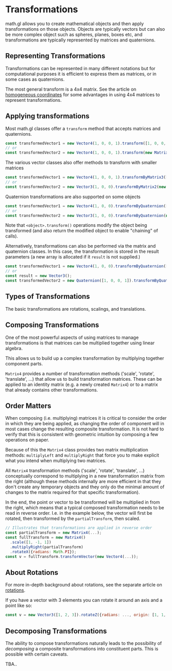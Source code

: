 # Transformations

math.gl allows you to create mathematical objects and then apply transformations on those objects. Objects are typically vectors but can also be more complex object such as spheres, planes, boxes etc, and transformations are typically represented by matrices and quaternions.

## Representing Transformations

Transformations can be represented in many different notations but for computational purposes it is efficient to express them as matrices, or in some cases as quaternions.

The most general transform is a 4x4 matrix. See the article on [homogeneous coordinates](../concepts/homogeneous-coordinates.md) for some advantages in using 4x4 matrices to represent transformations.

## Applying transformations

Most math.gl classes offer a `transform` method that accepts matrices and quaternions.

```js
const transformedVector1 = new Vector4(1, 0, 0, 1).transform([1, 0, 0, 0, 0, 1, 0, 0, 0, 0, 1, 0, 0, 0, 0, 1])
// or
const transformedVector2 = new Vector4(1, 0, 0, 1).transform(new Matrix4([1, 0, 0, 0, 0, 1, 0, 0, 0, 0, 1, 0, 0, 0, 0, 1]))
```

The various vector classes also offer methods to transform with smaller matrices
```js
const transformedVector1 = new Vector4(1, 0, 0, 1).transformByMatrix3([1, 0, 0, 0, 1, 0, 0, 0, 1])
// or
const transformedVector2 = new Vector3(1, 0, 0).transformByMatrix2(new Matrix2([1, 0, 0, 1]))
```

Quaternion transformations are also supported on some objects
```js
const transformedVector1 = new Vector4(1, 0, 0).transformByQuaternion([0, 0, 0, 1])
// or
const transformedVector2 = new Vector3(1, 0, 0).transformByQuaternion(new Quaternion([1, 0, 0, 1]))
```

Note that `<object>.transform()` operations modify the object being transformed (and also return the modified object to enable "chaining" of calls).

Alternatively, transformations can also be performed via the matrix and quaternion classes. In this case, the transformation is stored in the result parameters (a new array is allocated if it `result` is not supplied.)

```js
const transformedVector1 = new Vector4(1, 0, 0).transformByQuaternion([0, 0, 0, 1])
// or
const result = new Vector3();
const transformedVector2 = new Quaternion([1, 0, 0, 1]).transformByQuaternion([1, 0, 0], result);
```

## Types of Transformations

The basic transformations are rotations, scalings, and translations.

## Composing Transformations

One of the most powerful aspects of using matrices to manage transformations is that matrices can be multiplied together using linear algebra.

This allows us to build up a complex transformation by multiplying together component parts.

`Matrix4` provides a number of transformation methods ('scale', 'rotate', 'translate', ...) that allow us to build transformation matrices. These can be applied to an identity matrix (e.g. a newly created `Matrix4`) or to a matrix that already contains other transformations.


## Order Matters

When composing (i.e. multiplying) matrices it is critical to consider the order in which they are being applied, as changing the order of component will in most cases change the resulting composite transformation. It is not hard to verify that this is consistent with geometric intuition by composing a few operations on paper.

Because of this the `Matrix4` class provides two matrix multiplication methods: `multiplyLeft` and `multiplyRight` that force you to make explicit what you intend when multiplying two matrices.

All `Matrix4` transformation methods ('scale', 'rotate', 'translate', ...) conceptually correspond to multiplying in a new transformation matrix from the right (although these methods internally are more efficient in that they don't create any temporary objects and they only do the minimal amount of changes to the matrix required for that specific transformation).

In the end, the point or vector to be transformed will be multiplied in from the right, which means that a typical composed transformation needs to be read in reverse order. I.e. in the example below, the vector will first be rotated, then transformed by the `partialTransform`, then scaled.

```js
// Illustrates that transformations are applied in reverse order
const partialTransform = new Matrix4(...);
const fullTransform = new Matrix4()
  .scale([1, -1, 1])
  .multiplyRight(partialTransform)
  .rotateX({radians: Math.PI});
const v = fullTransform.transformVector(new Vector4(...));
```

## About Rotations

For more in-depth background about rotations, see the separate article on [rotations](../concepts/rotations.md).

If you have a vector with 3 elements you can rotate it around an axis and a point like so:
```js
const v = new Vector3([1, 2, 3]).rotateZ({radians: ..., origin: [1, 1, 0]});
```

## Decomposing Transformations

The ability to compose transformations naturally leads to the possibility of _decomposing_ a composite transformations into constituent parts. This is possible with certain caveats.

TBA..



